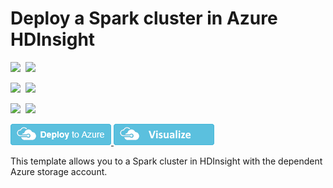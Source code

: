 # Deploy a Spark cluster in Azure HDInsight

<IMG SRC="https://azurequickstartsservice.blob.core.windows.net/badges/101-hdinsight-spark-linux/PublicLastTestDate.svg" />&nbsp;
<IMG SRC="https://azurequickstartsservice.blob.core.windows.net/badges/101-hdinsight-spark-linux/PublicDeployment.svg" />&nbsp;

<IMG SRC="https://azurequickstartsservice.blob.core.windows.net/badges/101-hdinsight-spark-linux/FairfaxLastTestDate.svg" />&nbsp;
<IMG SRC="https://azurequickstartsservice.blob.core.windows.net/badges/101-hdinsight-spark-linux/FairfaxDeployment.svg" />&nbsp;

<IMG SRC="https://azurequickstartsservice.blob.core.windows.net/badges/101-hdinsight-spark-linux/BestPracticeResult.svg" />&nbsp;
<IMG SRC="https://azurequickstartsservice.blob.core.windows.net/badges/101-hdinsight-spark-linux/CredScanResult.svg" />&nbsp;

<a href="https://portal.azure.com/#create/Microsoft.Template/uri/https%3A%2F%2Fraw.githubusercontent.com%2FAzure%2Fazure-quickstart-templates%2Fmaster%2F101-hdinsight-spark-linux%2Fazuredeploy.json" target="_blank">
    <img src="https://raw.githubusercontent.com/Azure/azure-quickstart-templates/master/1-CONTRIBUTION-GUIDE/images/deploytoazure.png"/>
</a>
<a href="http://armviz.io/#/?load=https%3A%2F%2Fraw.githubusercontent.com%2FAzure%2Fazure-quickstart-templates%2Fmaster%2F101-hdinsight-spark-linux%2Fazuredeploy.json" target="_blank">
    <img src="https://raw.githubusercontent.com/Azure/azure-quickstart-templates/master/1-CONTRIBUTION-GUIDE/images/visualizebutton.png"/>
</a>

This template allows you to a Spark cluster in HDInsight  with the dependent Azure storage account.

